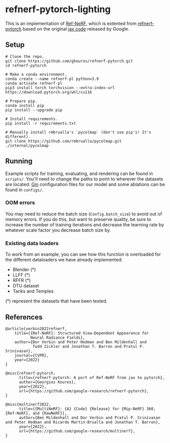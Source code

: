 # refnerf-pytorch-lighting

This is an implementation of [Ref-NeRF](https://dorverbin.github.io/refnerf/), which is extented from [refnerf-pytorch](https://github.com/gkouros/refnerf-pytorch) based on the original [jax code](https://github.com/google-research/multinerf) released by Google.

## Setup

```
# Clone the repo.
git clone https://github.com/gkouros/refnerf-pytorch.git
cd refnerf-pytorch

# Make a conda environment.
conda create --name refnerf-pl python=3.9
conda activate refnerf-pl
pip3 install torch torchvision --extra-index-url https://download.pytorch.org/whl/cu116

# Prepare pip.
conda install pip
pip install --upgrade pip

# Install requirements.
pip install -r requirements.txt

# Manually install rmbrualla's `pycolmap` (don't use pip's! It's different).
git clone https://github.com/rmbrualla/pycolmap.git ./internal/pycolmap
```

## Running

Example scripts for training, evaluating, and rendering can be found in `scripts/`. You'll need to change the paths to point to wherever the datasets
are located. [Gin](https://github.com/google/gin-config) configuration files for our model and some ablations can be found in `configs/`.

### OOM errors

You may need to reduce the batch size (`Config.batch_size`) to avoid out of memory
errors. If you do this, but want to preserve quality, be sure to increase the number
of training iterations and decrease the learning rate by whatever scale factor you
decrease batch size by.

### Existing data loaders

To work from an example, you can see how this function is overloaded for the
different dataloaders we have already implemented:

- Blender (*)
- LLFF (*)
- RFFR (*)
- DTU dataset
- Tanks and Temples

(*) represent the datasets that have been tested.

## References
```
@article{verbin2022refnerf,
    title={{Ref-NeRF}: Structured View-Dependent Appearance for
           Neural Radiance Fields},
    author={Dor Verbin and Peter Hedman and Ben Mildenhall and
            Todd Zickler and Jonathan T. Barron and Pratul P. Srinivasan},
    journal={CVPR},
    year={2022}
}
```
```
@misc{refnerf-pytorch,
      title={refnerf-pytorch: A port of Ref-NeRF from jax to pytorch},
      author={Georgios Kouros},
      year={2022},
      url={https://github.com/google-research/refnerf-pytorch},
}
```
```
@misc{multinerf2022,
      title={{MultiNeRF}: {A} {Code} {Release} for {Mip-NeRF} 360, {Ref-NeRF}, and {RawNeRF}},
      author={Ben Mildenhall and Dor Verbin and Pratul P. Srinivasan and Peter Hedman and Ricardo Martin-Brualla and Jonathan T. Barron},
      year={2022},
      url={https://github.com/google-research/multinerf},
}
```
